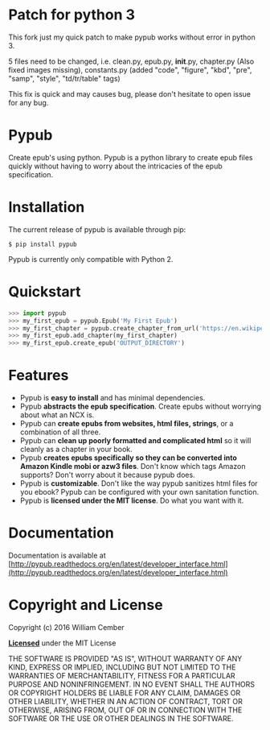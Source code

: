 # Patch for python 3 #
This fork just my quick patch to make pypub works without error in python 3. 

5 files need to be changed, i.e. clean.py, epub.py, __init__.py, chapter.py (Also fixed images missing), constants.py (added "code", "figure", "kbd", "pre", "samp", "style", "td/tr/table" tags)

This fix is quick and may causes bug, please don't hesitate to open issue for any bug.  

# Pypub #

Create epub's using python. Pypub is a python library to create epub files quickly without having to worry about the intricacies of the epub specification.

# Installation #
The current release of pypub is available through pip:

    $ pip install pypub

Pypub is currently only compatible with Python 2.

# Quickstart #

```python
>>> import pypub
>>> my_first_epub = pypub.Epub('My First Epub')
>>> my_first_chapter = pypub.create_chapter_from_url('https://en.wikipedia.org/wiki/EPUB')
>>> my_first_epub.add_chapter(my_first_chapter)
>>> my_first_epub.create_epub('OUTPUT_DIRECTORY')
```

# Features #
* Pypub is **easy to install** and has minimal dependencies.
* Pypub **abstracts the epub specification**. Create epubs without worrying about what an NCX is.
* Pypub can **create epubs from websites, html files, strings**, or a combination of all three.
* Pypub can **clean up poorly formatted and complicated html** so it will cleanly as a chapter in your book.
* Pypub **creates epubs specifically so they can be converted into Amazon Kindle mobi or azw3 files**. Don't know which tags Amazon supports? Don't worry about it because pypub does. 
* Pypub is **customizable**. Don't like the way pypub sanitizes html files for you ebook? Pypub can be configured with your own sanitation function.
* Pypub is **licensed under the MIT license**. Do what you want with it.

# Documentation #

Documentation is available at [http://pypub.readthedocs.org/en/latest/developer_interface.html](http://pypub.readthedocs.org/en/latest/developer_interface.html)

# Copyright and License #

Copyright (c) 2016 William Cember

[**Licensed**](https://github.com/wcember/pypub/blob/master/LICENSE) under the MIT License

THE SOFTWARE IS PROVIDED "AS IS", WITHOUT WARRANTY OF ANY KIND, EXPRESS OR IMPLIED, INCLUDING BUT NOT LIMITED TO THE WARRANTIES OF MERCHANTABILITY, FITNESS FOR A PARTICULAR PURPOSE AND NONINFRINGEMENT. IN NO EVENT SHALL THE AUTHORS OR COPYRIGHT HOLDERS BE LIABLE FOR ANY CLAIM, DAMAGES OR OTHER LIABILITY, WHETHER IN AN ACTION OF CONTRACT, TORT OR OTHERWISE, ARISING FROM, OUT OF OR IN CONNECTION WITH THE SOFTWARE OR THE USE OR OTHER DEALINGS IN THE SOFTWARE.
